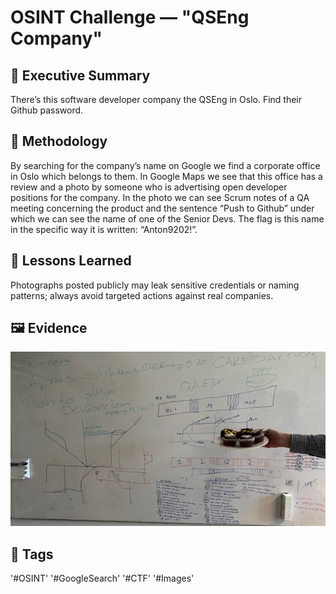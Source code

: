 # OSINT Challenge — "QSEng Company"

## 🧭 Executive Summary
There’s this software developer company the QSEng in Oslo. Find their Github password.

## 🧰 Methodology
By searching for the company’s name on Google we find a corporate office in Oslo which belongs to them. In Google Maps we see that this office has a review and a photo by someone who is advertising open developer positions for the company. In the photo we can see Scrum notes of a QA meeting concerning the product and the sentence “Push to Github” under which we can see the name of one of the Senior Devs. The flag is this name in the specific way it is written: “Anton9202!”.

## 🧩 Lessons Learned
Photographs posted publicly may leak sensitive credentials or naming patterns; always avoid targeted actions against real companies.

## 🖼️  Evidence
![WhiteBoard](../../images/osint/QSEng.png)

## 🧠 Tags
'#OSINT' '#GoogleSearch' '#CTF' '#Images'

